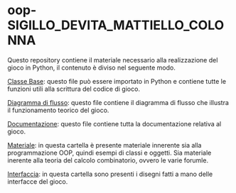 # oop-SIGILLO_DEVITA_MATTIELLO_COLONNA
Questo repository contiene il materiale necessario alla realizzazione del gioco in Python, il contenuto è diviso nel seguente modo.

[Classe Base](https://github.com/SimoneSigillo/oop-SIGILLO_DEVITA_MATTIELLO_COLONNA/blob/main/Classe_Base.py): questo file può essere importato in Python e contiene tutte le funzioni utili alla scrittura del codice di gioco.

[Diagramma di flusso](https://github.com/SimoneSigillo/oop-SIGILLO_DEVITA_MATTIELLO_COLONNA/blob/main/Diagramma_di_flusso_v1.2.pdf): questo file contiene il diagramma di flusso che illustra il funzionamento teorico del gioco.

[Documentazione](https://github.com/SimoneSigillo/oop-SIGILLO_DEVITA_MATTIELLO_COLONNA/blob/main/Documentazione_oop_v2.1.pdf): questo file contiene tutta la documentazione relativa al gioco. 

[Materiale](https://github.com/SimoneSigillo/oop-SIGILLO_DEVITA_MATTIELLO_COLONNA/tree/main/Materiale): in questa cartella è presente materiale innerente sia alla programmazione OOP, quindi esempi di classi e oggetti. Sia materiale inerente alla teoria del calcolo combinatorio, ovvero le varie forumle.

[Interfaccia](https://github.com/SimoneSigillo/oop-SIGILLO_DEVITA_MATTIELLO_COLONNA/tree/main/Interfaccia): in questa cartella sono presenti i disegni fatti a mano delle interfacce del gioco.
